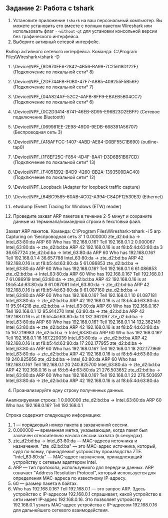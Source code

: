 ## Задание 2: Работа с tshark
1. Установите приложение `tshark` на ваш персональный компьютер. Вы можете установить его вместе с полным пакетом Wireshark или использовать флаг `--without-qt` для установки консольной версии без графического интерфейса.
2. Выберите активный сетевой интерфейс.

Выбор активного сетевого интерфейса.
Команда:
C:\Program Files\Wireshark>tshark -D
1. \Device\NPF_{8D970EE6-2842-4B56-BA99-7C25618D122F} (Подключение по локальной сети* 8)
2. \Device\NPF_{2DF744FB-F0B0-47F7-ABB5-409255F5B56F} (Подключение по локальной сети* 7)
3. \Device\NPF_{04A824AF-52C2-4AFB-8FF9-EBAEB5B04CC7} (Подключение по локальной сети* 6)
4. \Device\NPF_{0C2D3414-8741-46EB-8D95-E96B23D2EBFF} (Сетевое подключение Bluetooth)
5. \Device\NPF_{069981EE-2E98-49D0-9EDB-668391A56707} (Беспроводная сеть 3)
6. \Device\NPF_{A18AFFCC-1407-4ABD-AE84-D0BF55C1B690} (outline-tap0)
7. \Device\NPF_{1F8EF25C-F854-4D4F-8A41-D3D6B51B67CD} (Подключение по локальной сети* 13)
8. \Device\NPF_{F4051B92-B4D9-4260-BB2A-1393509DAC40} (Подключение по локальной сети* 12)
9. \Device\NPF_Loopback (Adapter for loopback traffic capture)
10. \Device\NPF_{64BC9585-60AB-4C02-A394-C84DF12530E3} (Ethernet)
11. etwdump (Event Tracing for Windows (ETW) reader)

3. Проведите захват ARP пакетов в течение 2-5 минут и сохраните данные из терминала/командной строки в текстовый файл.

Захват ARP пакетов.
Команда:
C:\Program Files\Wireshark>tshark -i 5 arp
Capturing on 'Беспроводная сеть 3'
    1   0.000000 zte_d2:bd:ba → Intel_63:80:da ARP 60 Who has 192.168.0.16? Tell 192.168.0.1
    2   0.000067 Intel_63:80:da → zte_d2:bd:ba ARP 42 192.168.0.16 is at f8:b5:4d:63:80:da
    3  36.657724 zte_d2:bd:ba → Intel_63:80:da ARP 60 Who has 192.168.0.16? Tell 192.168.0.1
    4  36.657788 Intel_63:80:da → zte_d2:bd:ba ARP 42 192.168.0.16 is at f8:b5:4d:63:80:da
    5  61.086853 zte_d2:bd:ba → Intel_63:80:da ARP 60 Who has 192.168.0.16? Tell 192.168.0.1
    6  61.086853 zte_d2:bd:ba → Intel_63:80:da ARP 60 Who has 192.168.0.16? Tell 192.168.0.1
    7  61.086919 Intel_63:80:da → zte_d2:bd:ba ARP 42 192.168.0.16 is at f8:b5:4d:63:80:da
    8  61.087061 Intel_63:80:da → zte_d2:bd:ba ARP 42 192.168.0.16 is at f8:b5:4d:63:80:da
    9  61.087160 zte_d2:bd:ba → Intel_63:80:da ARP 60 Who has 192.168.0.16? Tell 192.168.0.1
   10  61.087181 Intel_63:80:da → zte_d2:bd:ba ARP 42 192.168.0.16 is at f8:b5:4d:63:80:da
   11  95.914218 zte_d2:bd:ba → Intel_63:80:da ARP 60 Who has 192.168.0.16? Tell 192.168.0.1
   12  95.914270 Intel_63:80:da → zte_d2:bd:ba ARP 42 192.168.0.16 is at f8:b5:4d:63:80:da
   13 132.362097 zte_d2:bd:ba → Intel_63:80:da ARP 60 Who has 192.168.0.16? Tell 192.168.0.1
   14 132.362149 Intel_63:80:da → zte_d2:bd:ba ARP 42 192.168.0.16 is at f8:b5:4d:63:80:da
   15 167.219983 zte_d2:bd:ba → Intel_63:80:da ARP 60 Who has 192.168.0.16? Tell 192.168.0.1
   16 167.220039 Intel_63:80:da → zte_d2:bd:ba ARP 42 192.168.0.16 is at f8:b5:4d:63:80:da
   17 202.177955 zte_d2:bd:ba → Intel_63:80:da ARP 60 Who has 192.168.0.16? Tell 192.168.0.1
   18 202.177969 Intel_63:80:da → zte_d2:bd:ba ARP 42 192.168.0.16 is at f8:b5:4d:63:80:da
   19 240.825656 zte_d2:bd:ba → Intel_63:80:da ARP 60 Who has 192.168.0.16? Tell 192.168.0.1
   20 240.825700 Intel_63:80:da → zte_d2:bd:ba ARP 42 192.168.0.16 is at f8:b5:4d:63:80:da
   21 276.503652 zte_d2:bd:ba → Intel_63:80:da ARP 60 Who has 192.168.0.16? Tell 192.168.0.1
   22 276.503697 Intel_63:80:da → zte_d2:bd:ba ARP 42 192.168.0.16 is at f8:b5:4d:63:80:da

4. Проанализируйте одну строку полученных данных.

Анализируемая строка:
    1   0.000000 zte_d2:bd:ba → Intel_63:80:da ARP 60 Who has 192.168.0.16? Tell 192.168.0.1

Строка содержит следующую информацию:
1. 1 — порядковый номер пакета в захваченной сессии.
2. 0.000000 — временная метка, указывающая, когда пакет был захвачен относительно начала сессии захвата (в секундах).
3. zte_d2:bd:ba → Intel_63:80:da — MAC-адреса источника и назначения. "zte_d2:bd:ba" — это MAC-адрес источника, который, судя по всему, принадлежит устройству производства ZTE. "Intel_63:80:da" — MAC-адрес назначения, принадлежащий устройству с сетевым адаптером Intel.
4. ARP — тип протокола, используемого для передачи данных. ARP означает "Address Resolution Protocol", который используется для определения MAC-адреса по известному IP-адресу.
5. 60 — размер пакета в байтах.
6. Who has 192.168.0.16? Tell 192.168.0.1 — это запрос ARP. Здесь устройство с IP-адресом 192.168.0.1 спрашивает, какой устройство в сети имеет IP-адрес 192.168.0.16. Это позволяет устройству 192.168.0.1 узнать MAC-адрес устройства с IP-адресом 192.168.0.16 для дальнейшего сетевого взаимодействия.
